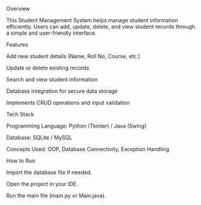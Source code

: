 Overview

This Student Management System helps manage student information efficiently. Users can add, update, delete, and view student records through a simple and user-friendly interface.

Features

Add new student details (Name, Roll No, Course, etc.)

Update or delete existing records

Search and view student information

Database integration for secure data storage

Implements CRUD operations and input validation

Tech Stack

Programming Language: Python (Tkinter) / Java (Swing)

Database: SQLite / MySQL

Concepts Used: OOP, Database Connectivity, Exception Handling

How to Run

Import the database file if needed.

Open the project in your IDE.

Run the main file (main.py or Main.java).
